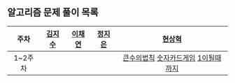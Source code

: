 ## 알고리즘 문제 풀이 목록
| 주차 | [김지수](https://github.com/fob-Ji) | [이채연](https://github.com/202002538) | [정지은](https://github.com/ssstopeun) | [현상혁](https://github.com/gmelon) |
| :---: | :---: | :---: | :---: | :---: |
| 1~2주차 | | | | [큰수의법칙](https://github.com/gmelon/algorithm/blob/main/src/main/java/nadongbin/greedy/N2_%ED%81%B0%EC%88%98%EC%9D%98%EB%B2%95%EC%B9%99.java) [숫자카드게임](https://github.com/gmelon/algorithm/blob/main/src/main/java/nadongbin/greedy/N3_%EC%88%AB%EC%9E%90%EC%B9%B4%EB%93%9C%EA%B2%8C%EC%9E%84.java) [1이될때까지](https://github.com/gmelon/algorithm/blob/main/src/main/java/nadongbin/greedy/N4_1%EC%9D%B4%EB%90%A0%EB%95%8C%EA%B9%8C%EC%A7%80.java) |
